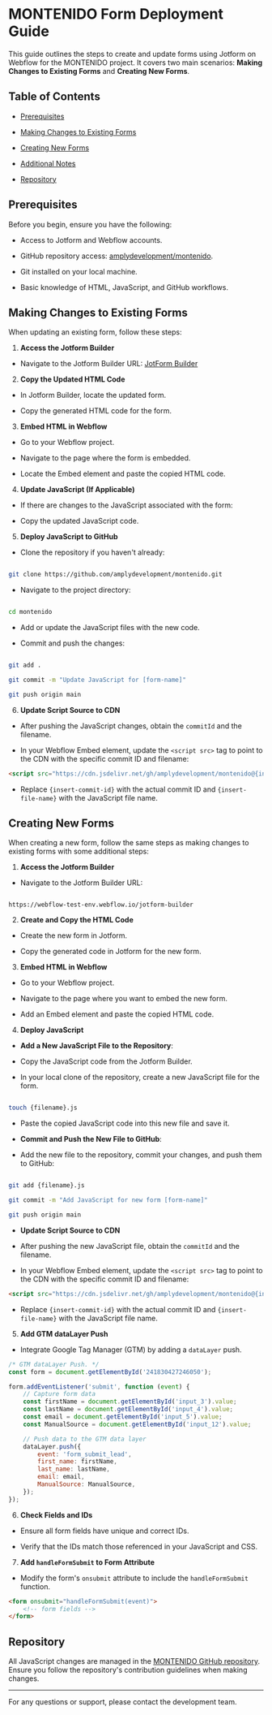 # MONTENIDO Form Deployment Guide

This guide outlines the steps to create and update forms using Jotform on Webflow for the MONTENIDO project. It covers
two main scenarios: **Making Changes to Existing Forms** and **Creating New Forms**.

## Table of Contents

-   [Prerequisites](#prerequisites)

-   [Making Changes to Existing Forms](#making-changes-to-existing-forms)

-   [Creating New Forms](#creating-new-forms)

-   [Additional Notes](#additional-notes)

-   [Repository](#repository)

## Prerequisites

Before you begin, ensure you have the following:

-   Access to Jotform and Webflow accounts.

-   GitHub repository access: [amplydevelopment/montenido](https://github.com/amplydevelopment/montenido).

-   Git installed on your local machine.

-   Basic knowledge of HTML, JavaScript, and GitHub workflows.

## Making Changes to Existing Forms

When updating an existing form, follow these steps:

1.  **Access the Jotform Builder**

-   Navigate to the Jotform Builder URL: [JotForm Builder](https://webflow-test-env.webflow.io/jotform-builder)

2.  **Copy the Updated HTML Code**

-   In Jotform Builder, locate the updated form.

-   Copy the generated HTML code for the form.

3.  **Embed HTML in Webflow**

-   Go to your Webflow project.

-   Navigate to the page where the form is embedded.

-   Locate the Embed element and paste the copied HTML code.

4.  **Update JavaScript (If Applicable)**

-   If there are changes to the JavaScript associated with the form:

-   Copy the updated JavaScript code.

5.  **Deploy JavaScript to GitHub**

-   Clone the repository if you haven't already:

```bash

git clone https://github.com/amplydevelopment/montenido.git

```

-   Navigate to the project directory:

```bash

cd montenido

```

-   Add or update the JavaScript files with the new code.

-   Commit and push the changes:

```bash

git add .

git commit -m "Update JavaScript for [form-name]"

git push origin main

```

6.  **Update Script Source to CDN**

-   After pushing the JavaScript changes, obtain the `commitId` and the filename.

-   In your Webflow Embed element, update the `<script src>` tag to point to the CDN with the specific commit ID and
    filename:

```html
<script src="https://cdn.jsdelivr.net/gh/amplydevelopment/montenido@{insert-commit-id}/{insert-file-name}"></script>
```

-   Replace `{insert-commit-id}` with the actual commit ID and `{insert-file-name}` with the JavaScript file name.

## Creating New Forms

When creating a new form, follow the same steps as making changes to existing forms with some additional steps:

1.  **Access the Jotform Builder**

-   Navigate to the Jotform Builder URL:

```

https://webflow-test-env.webflow.io/jotform-builder

```

2.  **Create and Copy the HTML Code**

-   Create the new form in Jotform.

-   Copy the generated code in Jotform for the new form.

3.  **Embed HTML in Webflow**

-   Go to your Webflow project.

-   Navigate to the page where you want to embed the new form.

-   Add an Embed element and paste the copied HTML code.

4.  **Deploy JavaScript**

-   **Add a New JavaScript File to the Repository**:

-   Copy the JavaScript code from the Jotform Builder.

-   In your local clone of the repository, create a new JavaScript file for the form.

```bash

touch {filename}.js

```

-   Paste the copied JavaScript code into this new file and save it.

-   **Commit and Push the New File to GitHub**:

-   Add the new file to the repository, commit your changes, and push them to GitHub:

```bash

git add {filename}.js

git commit -m "Add JavaScript for new form [form-name]"

git push origin main

```

-   **Update Script Source to CDN**

-   After pushing the new JavaScript file, obtain the `commitId` and the filename.

-   In your Webflow Embed element, update the `<script src>` tag to point to the CDN with the specific commit ID and
    filename:

```html
<script src="https://cdn.jsdelivr.net/gh/amplydevelopment/montenido@{insert-commit-id}/{insert-file-name}"></script>
```

-   Replace `{insert-commit-id}` with the actual commit ID and `{insert-file-name}` with the JavaScript file name.

5.  **Add GTM dataLayer Push**

-   Integrate Google Tag Manager (GTM) by adding a `dataLayer` push.

```javascript
/* GTM dataLayer Push. */
const form = document.getElementById('241830427246050');

form.addEventListener('submit', function (event) {
	// Capture form data
	const firstName = document.getElementById('input_3').value;
	const lastName = document.getElementById('input_4').value;
	const email = document.getElementById('input_5').value;
	const ManualSource = document.getElementById('input_12').value;

	// Push data to the GTM data layer
	dataLayer.push({
		event: 'form_submit_lead',
		first_name: firstName,
		last_name: lastName,
		email: email,
		ManualSource: ManualSource,
	});
});
```

6.  **Check Fields and IDs**

-   Ensure all form fields have unique and correct IDs.

-   Verify that the IDs match those referenced in your JavaScript and CSS.

7.  **Add `handleFormSubmit` to Form Attribute**

-   Modify the form's `onsubmit` attribute to include the `handleFormSubmit` function.

```html
<form onsubmit="handleFormSubmit(event)">
	<!-- form fields -->
</form>
```

## Repository

All JavaScript changes are managed in the [MONTENIDO GitHub repository](https://github.com/amplydevelopment/montenido).
Ensure you follow the repository's contribution guidelines when making changes.

---

For any questions or support, please contact the development team.
